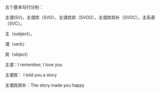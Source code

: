 五个基本句行分别：

主谓(SV)，主谓宾（SVO），主谓宾宾（SVOO），主谓宾宾补（SVOC），主系表（SVC）。

主（subject）。

谓（verb）

宾（object）



主谓：I remember,  I love you

主谓宾： I told you a story 

主谓宾宾补：The story made you happy